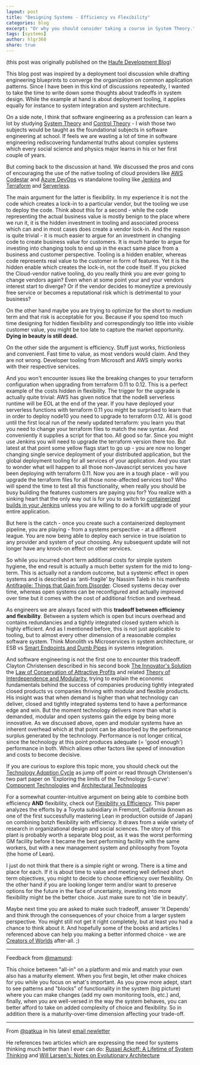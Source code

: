 ```yaml
---
layout: post
title: "Designing Systems - Efficiency vs Flexibility"
categories: blog
excerpt: "Or why you should consider taking a course in System Theory."
tags: [systems]
author: hlgr360
share: true
---
```


(this post was originally published on the [Haufe Development Blog](http://work.haufegroup.io))

This blog post was inspired by a deployment tool discussion while drafting engineering blueprints to converge the organization on common application patterns. Since I have been in this kind of discussions repeatedly, I wanted to take the time to write down some thoughts about tradeoffs in system design. While the example at hand is about deployment tooling, it applies equally for instance to system integration and system architecture.

On a side note, I think that software engineering as a profession can learn a lot by studying [System Theory](https://en.wikipedia.org/wiki/Systems_theory) and [Control Theory](https://en.wikipedia.org/wiki/Control_theory) - I wish those two subjects would be taught as the foundational subjects in software engineering at school. If feels we are wasting a lot of time in software engineering rediscovering fundamental truths about complex systems which every social science and physics major learns in his or her first couple of years.

But coming back to the discussion at hand. We discussed the pros and cons of encouraging the use of the native tooling of cloud providers like [AWS Codestar](https://aws.amazon.com/codestar/) and [Azure DevOps](https://azure.microsoft.com/en-us/services/devops/) vs standalone tooling like [Jenkins](https://jenkins.io) and [Terraform](https://www.terraform.io) and [Serverless](https://serverless.com). 

The main argument for the latter is flexibility. In my experience it is not the code which creates a lock-in to a particular vendor, but the tooling we use to deploy the code. Think about this for a second - while the code representing the actual business value is mostly benign to the place where we run it, it is the hidden investment in tooling and associated process which can and in most cases does create a vendor lock-in. And the reason is quite trivial - it is much easier to argue for an investment in changing code to create business value for customers. It is much harder to argue for investing into changing tools to end up in the exact same place from a business and customer perspective. Tooling is a hidden enabler, whereas code represents real value to the customer in form of features. Yet it is the hidden enable which creates the lock-in, not the code itself. If you picked the Cloud-vendor native tooling, do you really think you are ever going to change vendors again? Even when at some point your and your vendors interest start to diverge? Or if the vendor decides to moneytize a previously free service or becomes a reputational risk which is detrimental to your business? 

On the other hand maybe you are trying to optimize for the short to medium term and that risk is acceptable for you. Because if you spend too much time designing for hidden flexibility and correspondingly too little into visible customer value, you might be too late to capture the market opportunity. **Dying in beauty is still dead.**

On the other side the argument is efficiency. Stuff just works, frictionless and convenient. Fast time to value, as most vendors would claim. And they are not wrong. Developer tooling from Microsoft and AWS simply works with their respective services. 

And you won't encounter issues like the breaking changes to your terraform configuration when upgrading from terraform 0.11 to 0.12. This is a perfect example of the costs hidden in flexibility. The trigger for the upgrade is actually quite trivial: AWS has given notice that the node8 serverless runtime will be EOL at the end of the year. If you have deployed your serverless functions with terraform 0.11 you might be surprised to learn that in order to deploy node10 you need to upgrade to terraform 0.12. All is good until the first local run of the newly updated terraform: you learn you that you need to change your terraform files to match the new syntax. And conveniently it supplies a script for that too. All good so far. Since you might use Jenkins you will need to upgrade the terraform version there too. But latest at that point some yellow flags start to go up - you are now no longer changing single service deployment of your distributed application, but the global deployment tooling for all services of your application. And you start to wonder what will happen to all those non-Javascript services you have been deploying with terraform 0.11. Now you are in a tough place - will you upgrade the terraform files for all those none-affected services too? Who will spend the time to test all this functionality, when really you should be busy building the features customers are paying you for? You realize with a sinking heart that the only way out is for you to switch to [containerized builds in your Jenkins](https://jenkins.io/doc/book/pipeline/docker/) unless you are willing to do a forklift upgrade of your entire application. 

But here is the catch - once you create such a containerized deployment pipeline, you are playing - from a systems perspective - at a different league. You are now being able to deploy each service in true isolation to any provider and system of your choosing. Any subsequent update will not longer have any knock-on effect on other services.

So while you incurred short term additional costs for simple system hygiene, the end result is actually a much better system for the mid to long-term. This is actually not a random outcome, but a systemic effect in open systems and is described as 'anti-fragile' by Nassim Taleb in his manifesto [Antifragile: Things that Gain from Disorder](https://www.amazon.com/gp/product/B009K6DKTS/). Closed systems decay over time, whereas open systems can be reconfigured and actually improved over time but it comes with the cost of additional friction and overhead. 

As engineers we are always faced with this **tradeoff between efficiency and flexibility**. Between a system which is open but incurs overhead and contains redundancies and a tightly integrated closed system which is highly efficient. And as I mentioned before, this is not just applicable to tooling, but to almost every other dimension of a reasonable complex software system. Think Monolith vs Microservices in system architecture, or ESB vs [Smart Endpoints and Dumb Pipes](https://martinfowler.com/articles/microservices.html#SmartEndpointsAndDumbPipes) in systems integration.

And software engineering is not the first one to encounter this tradeoff. Clayton Christensen described in his second book [The Innovator's Solution](https://www.amazon.com/Innovators-Solution-Creating-Sustaining-Successful/dp/1422196577/) the [Law of Conservation of Attractive Profits](https://blogs.msdn.microsoft.com/steverowe/2008/02/07/modularization-vs-integration-which-is-best/) and related [Theory of Interdependence and Modularity](https://www.christenseninstitute.org/interdependence-modularity/), trying to explain the economic fundamentals behind the success of companies producing tightly integrated closed products vs companies thriving with modular and flexible products. His insight was that when demand is higher than what technology can deliver, closed and tightly integrated systems tend to have a performance edge and win. But the moment technology delivers more than what is demanded, modular and open systems gain the edge by being more innovative. As we discussed above, open and modular systems have an inherent overhead which at that point can be absorbed by the performance surplus generated by the technology. Performance is not longer critical, since the technology at this point produces adequate (= 'good enough') performance in both. Which allows other factors like speed of innovation and costs to become decisive. 

If you are curious to explore this topic more, you should check out the [Technology Adoption Cycle](https://en.wikipedia.org/wiki/Technology_adoption_life_cycle) as jump off point or read through Christensen's two part paper on 'Exploring the limits of the Technology S-curve': [Component Technologies](https://scinapse.io/papers/1966572897) and [Architectural Technologies](https://scinapse.io/papers/1984187795)

For a somewhat counter-intuitive argument on being able to combine both efficiency **AND** flexibility, check out [Flexibility vs Efficiency](https://pdfs.semanticscholar.org/4678/caf882380d931a21010cf606f6113836577a.pdf). This paper analyzes the efforts by a Toyota subsidiary in Fremont, California (known as one of the first successfully mastering Lean in production outside of Japan) on combining botzh flexibility with efficiency. It draws from a wide variety of research in organizational design and social sciences. The story of this plant is probably worth a separate blog post, as it was the worst performing GM facility before it became the best performing facility with the same workers, but with a new management system and philosophy from Toyota (the home of Lean). 

I just do not think that there is a simple right or wrong. There is a time and place for each. If it is about time to value and meeting well defined short term objectives, you might to decide to choose efficiency over flexibility. On the other hand if you are looking longer term and/or want to preserve options for the future in the face of uncertainty, investing into more flexibility might be the better choice. Just make sure to not 'die in beauty'. 

Maybe next time you are asked to make such tradeoff, answer 'It Depends' and think through the consequences of your choice from a larger system perspective. You might still not get it right completely, but at least you had a chance to think about it. And hopefully some of the books and articles I referenced above can help you making a better informed choice - we are [Creators of Worlds](https://www.youtube.com/watch?v=oLiPRRPaVd4) after-all. ;)

---
Feedback from [@mamund](https://twitter.com/mamund):

This choice between "all-in" on a platform and mix and match your own also has a maturity element. When you first begin, let other make choices for you while you focus on what's important. As you grow more adept, start to see patterns and "blocks" of functionality in the system (big picture) where you can make changes (add my own monitoring tools, etc.) and, finally, when you are well-versed in the way the system behaves, you can better afford to take on added complexity of choice and flexibility. So in addition there is a maturity-over-time dimension affecting your trade-off.

---
From [@patkua](https://twitter.com/patkua) in his latest [email newletter](http://levelup.thekua.com)

He references two articles which are expressing the need for systems thinking much better than I ever can do: [Russel Ackoff: A Lifetime of System Thinking](https://thesystemsthinker.com/a-lifetime-of-systems-thinking/) and [Will Larsen's: Notes on Evolutionary Architecture](https://lethain.com//building-evolutionary-architectures/)
